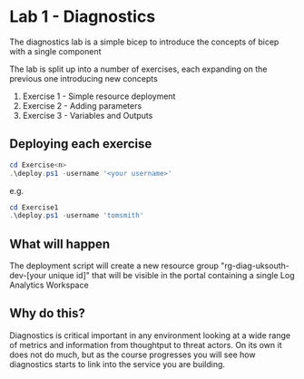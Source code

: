 # Lab 1 - Diagnostics

The diagnostics lab is a simple bicep to introduce the concepts of bicep with a single component

The lab is split up into a number of exercises, each expanding on the previous one introducing new concepts

1. Exercise 1 - Simple resource deployment
1. Exercise 2 - Adding parameters
1. Exercise 3 - Variables and Outputs

## Deploying each exercise

```Powershell
cd Exercise<n>
.\deploy.ps1 -username '<your username>'
```

e.g.
```Powershell
cd Exercise1
.\deploy.ps1 -username 'tomsmith'
```

## What will happen

The deployment script will create a new resource group "rg-diag-uksouth-dev-[your unique id]" that will be visible in the portal containing a single Log Analytics Workspace

## Why do this?

Diagnostics is critical important in any environment looking at a wide range of metrics and information from thoughtput to threat actors.  On its own it does not do much, but as the course progresses you will see how diagnostics starts to link into the service you are building.